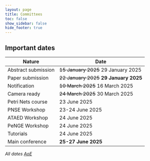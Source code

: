 ```yaml
---
layout: page
title: Committees
toc: false
show_sidebar: false
hide_footer: true
---
```


## Important dates

| Nature      | Date |
| ----------- | ----------- |
| Abstract submission      | ~~15 January 2025~~  29 January 2025     |
| Paper submission   | ~~22 January 2025~~ __29 January 2025__        |
| Notification   | ~~10 March 2025~~ 16 March 2025       |
| Camera ready   | ~~24 March 2025~~ 30 March 2025        |
| Petri Nets course   | 23 June 2025        |
| PNSE Workshop  | 23-24 June 2025          |
| ATAED Workshop  | 24 June 2025        |
| PeNGE Workshop  | 24 June 2025        |
| Tutorials | 24 June 2025        |
| Main conference   | __25-27 June 2025__        |


_All dates [AoE](https://en.wikipedia.org/wiki/Anywhere_on_Earth "anywhere on Earth")_
